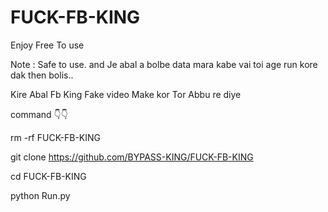 # FUCK-FB-KING
Enjoy Free To use

Note : Safe to use. and Je abal a bolbe data mara kabe vai toi age run kore dak then bolis..

Kire Abal Fb King Fake video Make kor Tor Abbu re diye

command 👇👇

rm -rf FUCK-FB-KING

git clone https://github.com/BYPASS-KING/FUCK-FB-KING

cd FUCK-FB-KING

python Run.py
